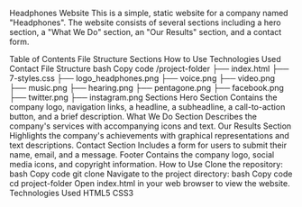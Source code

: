 Headphones Website
This is a simple, static website for a company named "Headphones". The website consists of several sections including a hero section, a "What We Do" section, an "Our Results" section, and a contact form.

Table of Contents
File Structure
Sections
How to Use
Technologies Used
Contact
File Structure
bash
Copy code
/project-folder
    ├── index.html
    ├── 7-styles.css
    ├── logo_headphones.png
    ├── voice.png
    ├── video.png
    ├── music.png
    ├── hearing.png
    ├── pentagone.png
    ├── facebook.png
    ├── twitter.png
    ├── instagram.png
Sections
Hero Section
Contains the company logo, navigation links, a headline, a subheadline, a call-to-action button, and a brief description.
What We Do Section
Describes the company's services with accompanying icons and text.
Our Results Section
Highlights the company's achievements with graphical representations and text descriptions.
Contact Section
Includes a form for users to submit their name, email, and a message.
Footer
Contains the company logo, social media icons, and copyright information.
How to Use
Clone the repository:
bash
Copy code
git clone <repository-url>
Navigate to the project directory:
bash
Copy code
cd project-folder
Open index.html in your web browser to view the website.
Technologies Used
HTML5
CSS3